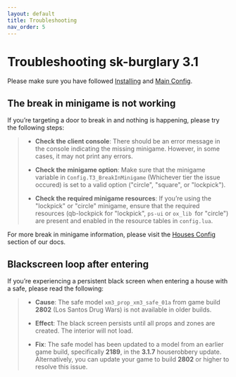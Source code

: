```yaml
---
layout: default
title: Troubleshooting
nav_order: 5
---
```


# Troubleshooting sk-burglary 3.1

Please make sure you have followed [Installing](https://mknzz.github.io/burglary-docs/install.html) and [Main Config](https://mknzz.github.io/burglary-docs/config.html).

## The break in minigame is not working

If you’re targeting a door to break in and nothing is happening, please try the following steps:

> - **Check the client console**: There should be an error message in the console indicating the missing minigame. However, in some cases, it may not print any errors.
>
> - **Check the minigame option**: Make sure that the minigame variable in `Config.T3_BreakInMinigame` (Whichever tier the issue occured) is set to a valid option ("circle", "square", or "lockpick").
>
> - **Check the required minigame resources**: If you’re using the "lockpick" or "circle" minigame, ensure that the required resources (qb-lockpick for "lockpick", `ps-ui` or `ox_lib `for "circle") are present and enabled in the resource tables in `config.lua`.

For more break in minigame information, please visit the [Houses Config](https://mknzz.github.io/burglary-docs/tier_config.html) section of our docs.

## Blackscreen loop after entering

If you’re experiencing a persistent black screen when entering a house with a safe, please read the following:

> - **Cause**: The safe model `xm3_prop_xm3_safe_01a` from game build **2802** (Los Santos Drug Wars) is not available in older builds.
>
> - **Effect**: The black screen persists until all props and zones are created. The interior will not load.
>
> - **Fix**: The safe model has been updated to a model from an earlier game build, specifically **2189**, in the **3.1.7** houserobbery update. Alternatively, you can update your game to build **2802** or higher to resolve this issue.




